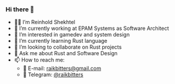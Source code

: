 ### Hi there 👋

<!--
**raikbitters/raikbitters** is a ✨ _special_ ✨ repository because its `README.md` (this file) appears on your GitHub profile.

Here are some ideas to get you started:

- 🔭 I’m currently working on ...
- 🌱 I’m currently learning ...
- 👯 I’m looking to collaborate on ...
- 🤔 I’m looking for help with ...
- 💬 Ask me about ...
- 📫 How to reach me: ...
- 😄 Pronouns: ...
- ⚡ Fun fact: ...
-->

- 🧙‍♂️ I’m Reinhold Shekhtel
- 🔭 I’m currently working at EPAM Systems as Software Architect
- 👀 I’m interested in gamedev and system design
- 🌱 I’m currently learning Rust language
- 👯 I’m looking to collaborate on Rust projects
- 💬 Ask me about Rust and Software Design
- 📫 How to reach me:
  - 📧 E-mail: raikbitters@gmail.com
  - 💬 Telegram: [@raikbitters](https://t.me/raikbitters)
